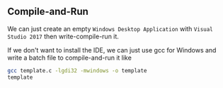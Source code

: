##  Compile-and-Run

We can just create an empty `Windows Desktop Application` with `Visual Studio 2017` then write-compile-run it.

If we don't want to install the IDE, we can just use gcc for Windows and write a batch file to compile-and-run it like

```sh
gcc template.c -lgdi32 -mwindows -o template
template
```
